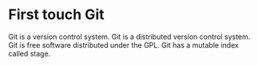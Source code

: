 # First touch Git

Git is a version control system.
Git is a distributed version control system.
Git is free software distributed under the GPL.
Git has a mutable index called stage.
